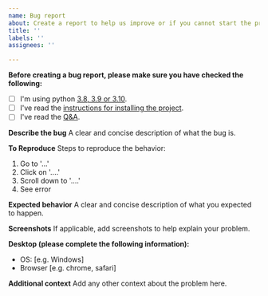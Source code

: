 ```yaml
---
name: Bug report
about: Create a report to help us improve or if you cannot start the project.
title: ''
labels: ''
assignees: ''

---
```


**Before creating a bug report, please make sure you have checked the following:**
- [ ] I'm using python [3.8, 3.9 or 3.10](https://github.com/Flowtter/crispy?tab=readme-ov-file#python-version).
- [ ] I've read the [instructions for installing the project](https://github.com/Flowtter/crispy?tab=readme-ov-file#installation).
- [ ] I've read the [Q&A](https://github.com/Flowtter/crispy?tab=readme-ov-file#qa).

**Describe the bug**
A clear and concise description of what the bug is.

**To Reproduce**
Steps to reproduce the behavior:
1. Go to '...'
2. Click on '....'
3. Scroll down to '....'
4. See error

**Expected behavior**
A clear and concise description of what you expected to happen.

**Screenshots**
If applicable, add screenshots to help explain your problem.

**Desktop (please complete the following information):**
 - OS: [e.g. Windows]
 - Browser [e.g. chrome, safari]

**Additional context**
Add any other context about the problem here.

